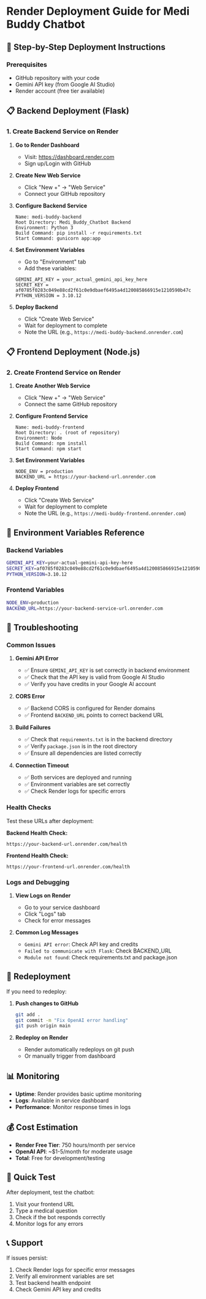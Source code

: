# Render Deployment Guide for Medi Buddy Chatbot

## 🚀 Step-by-Step Deployment Instructions

### Prerequisites
- GitHub repository with your code
- Gemini API key (from Google AI Studio)
- Render account (free tier available)

## 📋 Backend Deployment (Flask)

### 1. Create Backend Service on Render

1. **Go to Render Dashboard**
   - Visit: https://dashboard.render.com
   - Sign up/Login with GitHub

2. **Create New Web Service**
   - Click "New +" → "Web Service"
   - Connect your GitHub repository

3. **Configure Backend Service**
   ```
   Name: medi-buddy-backend
   Root Directory: Medi_Buddy_Chatbot Backend
   Environment: Python 3
   Build Command: pip install -r requirements.txt
   Start Command: gunicorn app:app
   ```

4. **Set Environment Variables**
   - Go to "Environment" tab
   - Add these variables:
   ```
   GEMINI_API_KEY = your_actual_gemini_api_key_here
   SECRET_KEY = af0785f0283c049e88cd2f61c0e9dbaef6495a4d120085866915e1210590b47c
   PYTHON_VERSION = 3.10.12
   ```

5. **Deploy Backend**
   - Click "Create Web Service"
   - Wait for deployment to complete
   - Note the URL (e.g., `https://medi-buddy-backend.onrender.com`)

## 📋 Frontend Deployment (Node.js)

### 2. Create Frontend Service on Render

1. **Create Another Web Service**
   - Click "New +" → "Web Service"
   - Connect the same GitHub repository

2. **Configure Frontend Service**
   ```
   Name: medi-buddy-frontend
   Root Directory: . (root of repository)
   Environment: Node
   Build Command: npm install
   Start Command: npm start
   ```

3. **Set Environment Variables**
   ```
   NODE_ENV = production
   BACKEND_URL = https://your-backend-url.onrender.com
   ```

4. **Deploy Frontend**
   - Click "Create Web Service"
   - Wait for deployment to complete
   - Note the URL (e.g., `https://medi-buddy-frontend.onrender.com`)

## 🔧 Environment Variables Reference

### Backend Variables
```bash
GEMINI_API_KEY=your-actual-gemini-api-key-here
SECRET_KEY=af0785f0283c049e88cd2f61c0e9dbaef6495a4d120085866915e1210590b47c
PYTHON_VERSION=3.10.12
```

### Frontend Variables
```bash
NODE_ENV=production
BACKEND_URL=https://your-backend-service-url.onrender.com
```

## 🐛 Troubleshooting

### Common Issues

1. **Gemini API Error**
   - ✅ Ensure `GEMINI_API_KEY` is set correctly in backend environment
   - ✅ Check that the API key is valid from Google AI Studio
   - ✅ Verify you have credits in your Google AI account

2. **CORS Error**
   - ✅ Backend CORS is configured for Render domains
   - ✅ Frontend `BACKEND_URL` points to correct backend URL

3. **Build Failures**
   - ✅ Check that `requirements.txt` is in the backend directory
   - ✅ Verify `package.json` is in the root directory
   - ✅ Ensure all dependencies are listed correctly

4. **Connection Timeout**
   - ✅ Both services are deployed and running
   - ✅ Environment variables are set correctly
   - ✅ Check Render logs for specific errors

### Health Checks

Test these URLs after deployment:

**Backend Health Check:**
```
https://your-backend-url.onrender.com/health
```

**Frontend Health Check:**
```
https://your-frontend-url.onrender.com/health
```

### Logs and Debugging

1. **View Logs on Render**
   - Go to your service dashboard
   - Click "Logs" tab
   - Check for error messages

2. **Common Log Messages**
   - `Gemini API error`: Check API key and credits
   - `Failed to communicate with Flask`: Check BACKEND_URL
   - `Module not found`: Check requirements.txt and package.json

## 🔄 Redeployment

If you need to redeploy:

1. **Push changes to GitHub**
   ```bash
   git add .
   git commit -m "Fix OpenAI error handling"
   git push origin main
   ```

2. **Redeploy on Render**
   - Render automatically redeploys on git push
   - Or manually trigger from dashboard

## 📊 Monitoring

- **Uptime**: Render provides basic uptime monitoring
- **Logs**: Available in service dashboard
- **Performance**: Monitor response times in logs

## 💰 Cost Estimation

- **Render Free Tier**: 750 hours/month per service
- **OpenAI API**: ~$1-5/month for moderate usage
- **Total**: Free for development/testing

## 🚀 Quick Test

After deployment, test the chatbot:

1. Visit your frontend URL
2. Type a medical question
3. Check if the bot responds correctly
4. Monitor logs for any errors

## 📞 Support

If issues persist:
1. Check Render logs for specific error messages
2. Verify all environment variables are set
3. Test backend health endpoint
4. Check Gemini API key and credits 